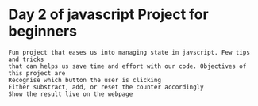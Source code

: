 # Day 2 of javascript Project for beginners



    Fun project that eases us into managing state in javscript. Few tips and tricks
    that can helps us save time and effort with our code. Objectives of this project are
    Recognise which button the user is clicking
    Either substract, add, or reset the counter accordingly
    Show the result live on the webpage
    

